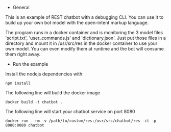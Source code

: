 * General

This is an example of REST chatbot with a debugging CLI. You can use it to build up your own bot model with the open-intent markup language.

The program runs in a docker container and is monitoring the 3 model files 'script.txt', 'user_commands.js' and 'dictionary.json'.
Just put those files in a directory and mount it in /usr/src/res in the docker container to use your own model. You can even modify them at runtime and the bot will consume them right away.


* Run the example

Install the nodejs dependencies with:

    npm install

The following line will build the docker image

    docker build -t chatbot .

The following line will start your chatbot service on port 8080

    docker run --rm -v /path/to/custom/res:/usr/src/chatbot/res -it -p 8080:8080 chatbot

